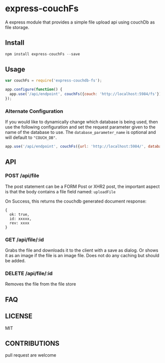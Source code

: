 # express-couchFs

A express module that provides a simple file upload api using couchDb as file storage.

## Install

``` js
npm install express-couchFs --save
```

## Usage

``` js
var couchFs = require('express-couchdb-fs');

app.configure(function() {
  app.use('/api/endpoint', couchFs({couch: 'http://localhost:5984/fs'}));
});
```

### Alternate Configuration

If you would like to dynamically change which database is being used, then use 
the following configuration and set the request parameter given to the name of 
the database to use. The `database_parameter_name` is optional and will default 
to `"COUCH_DB"`. 

``` js
app.use('/api/endpoint', couchFs({url: 'http://localhost:5984/', database_parameter_name: 'COUCH_DB' }));
```

## API

### POST /api/file

The post statement can be a FORM Post or XHR2 post, the important aspect is that the body contains a file field named: `uploadFile`

On Success, this returns the couchdb generated document response:

```
{
  ok: true,
  id: xxxxx,
  rev: xxxx
}
```

### GET /api/file/:id

Grabs the file and downloads it to the client with a save as dialog.  Or shows it as an image if the file is an image file.  Does not do any caching but should be added.

### DELETE /api/file/:id

Removes the file from the file store

## FAQ

## LICENSE

MIT

## CONTRIBUTIONS

pull request are welcome

